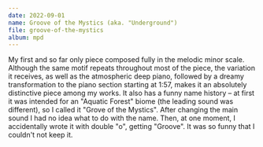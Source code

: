 ```yaml
---
date: 2022-09-01
name: Groove of the Mystics (aka. "Underground")
file: groove-of-the-mystics
album: mpd
---
```


My first and so far only piece composed fully in the melodic minor scale. Although the same motif repeats throughout most of the piece, the variation it receives, as well as the atmospheric deep piano, followed by a dreamy transformation to the piano section starting at 1:57, makes it an absolutely distinctive piece among my works. It also has a funny name history – at first it was intended for an "Aquatic Forest" biome (the leading sound was different), so I called it "Grove of the Mystics". After changing the main sound I had no idea what to do with the name. Then, at one moment, I accidentally wrote it with double "o", getting "Groove". It was so funny that I couldn't not keep it.
